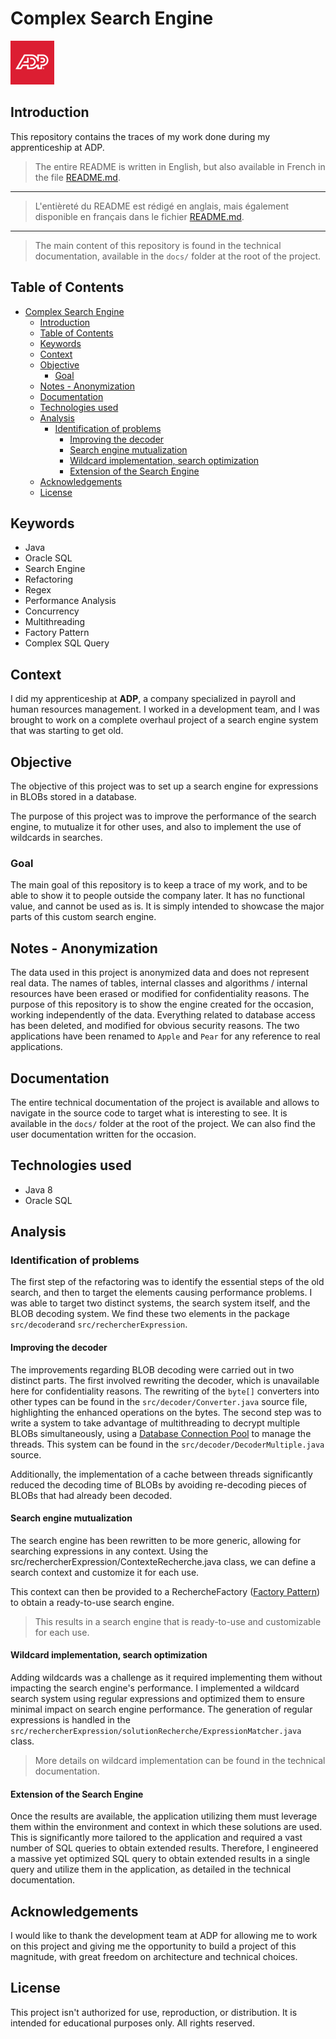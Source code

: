 # Complex Search Engine

<img src="./img/adp.png" alt="ADP" width="70"/>

## Introduction

This repository contains the traces of my work done during my apprenticeship at ADP.

> The entire README is written in English, but also available in French in the file [README.md](./README.md).

---

> L'entièreté du README est rédigé en anglais, mais également disponible en français dans le fichier [README.md](./README.md).

---

> The main content of this repository is found in the technical documentation, available in the `docs/` folder at the root of the project.

## Table of Contents

- [Complex Search Engine](#complex-search-engine)
  - [Introduction](#introduction)
  - [Table of Contents](#table-of-contents)
  - [Keywords](#keywords)
  - [Context](#context)
  - [Objective](#objective)
    - [Goal](#goal)
  - [Notes - Anonymization](#notes---anonymization)
  - [Documentation](#documentation)
  - [Technologies used](#technologies-used)
  - [Analysis](#analysis)
    - [Identification of problems](#identification-of-problems)
      - [Improving the decoder](#improving-the-decoder)
      - [Search engine mutualization](#search-engine-mutualization)
      - [Wildcard implementation, search optimization](#wildcard-implementation-search-optimization)
      - [Extension of the Search Engine](#extension-of-the-search-engine)
  - [Acknowledgements](#acknowledgements)
  - [License](#license)

## Keywords

- Java
- Oracle SQL
- Search Engine
- Refactoring
- Regex
- Performance Analysis
- Concurrency
- Multithreading
- Factory Pattern
- Complex SQL Query

## Context

I did my apprenticeship at **ADP**, a company specialized in payroll and human resources management. I worked in a development team, and I was brought to work on a complete overhaul project of a search engine system that was starting to get old.

## Objective

The objective of this project was to set up a search engine for expressions in BLOBs stored in a database.

The purpose of this project was to improve the performance of the search engine, to mutualize it for other uses, and also to implement the use of wildcards in searches.

### Goal

The main goal of this repository is to keep a trace of my work, and to be able to show it to people outside the company later. It has no functional value, and cannot be used as is. It is simply intended to showcase the major parts of this custom search engine.

## Notes - Anonymization

The data used in this project is anonymized data and does not represent real data. The names of tables, internal classes and algorithms / internal resources have been erased or modified for confidentiality reasons. The purpose of this repository is to show the engine created for the occasion, working independently of the data. Everything related to database access has been deleted, and modified for obvious security reasons.
The two applications have been renamed to `Apple` and `Pear` for any reference to real applications.

## Documentation

The entire technical documentation of the project is available and allows to navigate in the source code to target what is interesting to see. It is available in the `docs/` folder at the root of the project. We can also find the user documentation written for the occasion.

## Technologies used

- Java 8
- Oracle SQL

## Analysis

### Identification of problems

The first step of the refactoring was to identify the essential steps of the old search, and then to target the elements causing performance problems. I was able to target two distinct systems, the search system itself, and the BLOB decoding system.
We find these two elements in the package `src/decoder`and `src/rechercherExpression`.

#### Improving the decoder

The improvements regarding BLOB decoding were carried out in two distinct parts. The first involved rewriting the decoder, which is unavailable here for confidentiality reasons. The rewriting of the `byte[]` converters into other types can be found in the `src/decoder/Converter.java` source file, highlighting the enhanced operations on the bytes.
The second step was to write a system to take advantage of multithreading to decrypt multiple BLOBs simultaneously, using a [Database Connection Pool](https://docs.oracle.com/javase/8/docs/api/java/util/concurrent/ExecutorService.html) to manage the threads. This system can be found in the `src/decoder/DecoderMultiple.java` source.

Additionally, the implementation of a cache between threads significantly reduced the decoding time of BLOBs by avoiding re-decoding pieces of BLOBs that had already been decoded.

#### Search engine mutualization

The search engine has been rewritten to be more generic, allowing for searching expressions in any context. Using the src/rechercherExpression/ContexteRecherche.java class, we can define a search context and customize it for each use.

This context can then be provided to a RechercheFactory ([Factory Pattern](https://en.wikipedia.org/wiki/Factory_method_pattern)) to obtain a ready-to-use search engine.

> This results in a search engine that is ready-to-use and customizable for each use.

#### Wildcard implementation, search optimization

Adding wildcards was a challenge as it required implementing them without impacting the search engine's performance. I implemented a wildcard search system using regular expressions and optimized them to ensure minimal impact on search engine performance. The generation of regular expressions is handled in the `src/rechercherExpression/solutionRecherche/ExpressionMatcher.java` class.

> More details on wildcard implementation can be found in the technical documentation.

#### Extension of the Search Engine

Once the results are available, the application utilizing them must leverage them within the environment and context in which these solutions are used. This is significantly more tailored to the application and required a vast number of SQL queries to obtain extended results. Therefore, I engineered a massive yet optimized SQL query to obtain extended results in a single query and utilize them in the application, as detailed in the technical documentation.

## Acknowledgements

I would like to thank the development team at ADP for allowing me to work on this project and giving me the opportunity to build a project of this magnitude, with great freedom on architecture and technical choices.

## License

This project isn't authorized for use, reproduction, or distribution. It is intended for educational purposes only. All rights reserved.

